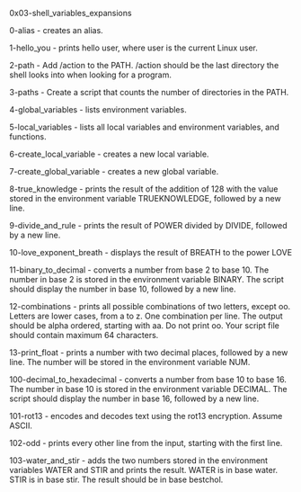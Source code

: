 0x03-shell_variables_expansions

0-alias - creates an alias.

1-hello_you - prints hello user, where user is the current Linux user.

2-path - Add /action to the PATH. /action should be the last directory the shell looks into when looking for a program.

3-paths - Create a script that counts the number of directories in the PATH.

4-global_variables - lists environment variables.

5-local_variables - lists all local variables and environment variables, and functions.

6-create_local_variable - creates a new local variable.

7-create_global_variable - creates a new global variable.

8-true_knowledge - prints the result of the addition of 128 with the value stored in the environment variable TRUEKNOWLEDGE, followed by a new line.

9-divide_and_rule - prints the result of POWER divided by DIVIDE, followed by a new line.

10-love_exponent_breath - displays the result of BREATH to the power LOVE

11-binary_to_decimal - converts a number from base 2 to base 10. The number in base 2 is stored in the environment variable BINARY. The script should display the number in base 10, followed by a new line.

12-combinations - prints all possible combinations of two letters, except oo. Letters are lower cases, from a to z. One combination per line. The output should be alpha ordered, starting with aa. Do not print oo. Your script file should contain maximum 64 characters.

13-print_float - prints a number with two decimal places, followed by a new line. The number will be stored in the environment variable NUM.

100-decimal_to_hexadecimal - converts a number from base 10 to base 16. The number in base 10 is stored in the environment variable DECIMAL. The script should display the number in base 16, followed by a new line.

101-rot13 - encodes and decodes text using the rot13 encryption. Assume ASCII.

102-odd - prints every other line from the input, starting with the first line.

103-water_and_stir - adds the two numbers stored in the environment variables WATER and STIR and prints the result. WATER is in base water. STIR is in base stir. The result should be in base bestchol.
